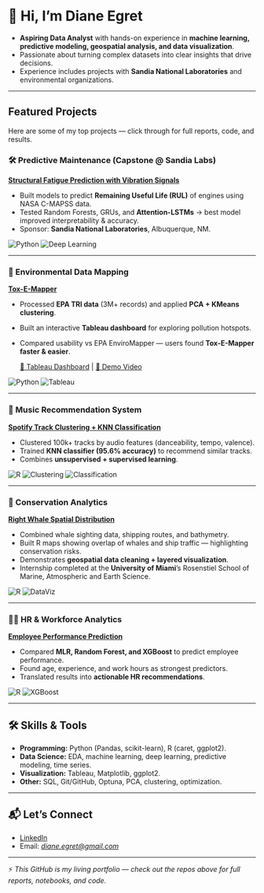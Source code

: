 # 👋 Hi, I’m Diane Egret

* **Aspiring Data Analyst** with hands-on experience in **machine learning, predictive modeling, geospatial analysis, and data visualization**.
* Passionate about turning complex datasets into clear insights that drive decisions.
* Experience includes projects with **Sandia National Laboratories** and environmental organizations.

---

## Featured Projects

Here are some of my top projects — click through for full reports, code, and results.

### 🛠️ Predictive Maintenance (Capstone @ Sandia Labs)

[**Structural Fatigue Prediction with Vibration Signals**](https://github.com/dianeegret/2025-Structural-Fatigue-Aircraft-Engines)

* Built models to predict **Remaining Useful Life (RUL)** of engines using NASA C-MAPSS data.
* Tested Random Forests, GRUs, and **Attention-LSTMs** → best model improved interpretability & accuracy.
* Sponsor: **Sandia National Laboratories**, Albuquerque, NM.

![Python](https://img.shields.io/badge/Python-ML-blue) ![Deep Learning](https://img.shields.io/badge/DeepLearning-LSTM-red)

---

### 🧪 Environmental Data Mapping

[**Tox-E-Mapper**](https://github.com/dianeegret/2025-Tox-E-Mapper)

* Processed **EPA TRI data** (3M+ records) and applied **PCA + KMeans clustering**.
* Built an interactive **Tableau dashboard** for exploring pollution hotspots.
* Compared usability vs EPA EnviroMapper — users found **Tox-E-Mapper faster & easier**.

  [🔗 Tableau Dashboard](https://public.tableau.com/app/profile/diane.egret/viz/ClusteredMap_17440624844360/Dashboard1) | [🎥 Demo Video](https://www.youtube.com/watch?v=nSbnjFp_rTA)

![Python](https://img.shields.io/badge/Python-DataPrep-blue) ![Tableau](https://img.shields.io/badge/Tableau-InteractiveViz-orange)

---

### 🎵 Music Recommendation System

[**Spotify Track Clustering + KNN Classification**](https://github.com/dianeegret/2024-Music-Recommendation-System)

* Clustered 100k+ tracks by audio features (danceability, tempo, valence).
* Trained **KNN classifier (95.6% accuracy)** to recommend similar tracks.
* Combines **unsupervised + supervised learning**.

![R](https://img.shields.io/badge/R-ML-green) ![Clustering](https://img.shields.io/badge/Clustering-KMeans-blue) ![Classification](https://img.shields.io/badge/Classification-KNN-purple)

---

### 🌊 Conservation Analytics

[**Right Whale Spatial Distribution**](https://github.com/dianeegret/2022-Whale-Habitat-Distribution)

* Combined whale sighting data, shipping routes, and bathymetry.
* Built R maps showing overlap of whales and ship traffic — highlighting conservation risks.
* Demonstrates **geospatial data cleaning + layered visualization**.
* Internship completed at the **University of Miami**’s Rosenstiel School of Marine, Atmospheric and Earth Science.

![R](https://img.shields.io/badge/R-Geospatial-green) ![DataViz](https://img.shields.io/badge/DataViz-ggplot2-blue)

---

### 👩‍💼 HR & Workforce Analytics

[**Employee Performance Prediction**](https://github.com/dianeegret/2024-Employee-Performance)

* Compared **MLR, Random Forest, and XGBoost** to predict employee performance.
* Found age, experience, and work hours as strongest predictors.
* Translated results into **actionable HR recommendations**.

![R](https://img.shields.io/badge/R-Modeling-green) ![XGBoost](https://img.shields.io/badge/XGBoost-ML-red)

---

## 🛠️ Skills & Tools

* **Programming:** Python (Pandas, scikit-learn), R (caret, ggplot2).
* **Data Science:** EDA, machine learning, deep learning, predictive modeling, time series.
* **Visualization:** Tableau, Matplotlib, ggplot2.
* **Other:** SQL, Git/GitHub, Optuna, PCA, clustering, optimization.

---

## 📬 Let’s Connect

* [LinkedIn](https://www.linkedin.com/in/diane-egret-19961b230/)
* Email: *diane.egret@gmail.com*

---

⚡ *This GitHub is my living portfolio — check out the repos above for full reports, notebooks, and code.*
